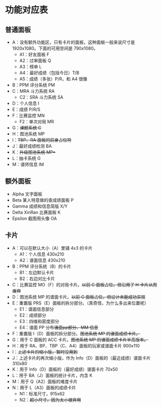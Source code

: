 # 功能对应表

## 普通面板

- A：没有额外功能区，只有卡片的面板，这种面板一般来说尺寸是 1920x1080。下面的可用空间是 790x1080。
  - A1：好友面板 F
  - A2：过审面板 Q
  - A3：榜单 L
  - A4：最好成绩（包括今日）T/B
  - A5：成绩（多张）P/R，和 A4 很像
- B：PPM 评分系统 PM
- C：MRA 斗力系统 RA
  - C2：SRA 斗力系统 SA
- D：个人信息 I
- E：成绩 P/R/S
- F：比赛监控 MN
  - F2：单次对局 MR
- G：~~课题系统 C~~
- H：图池系统 MP
- I：~~TBP、RA 面板的前身占位符~~
- J：最好成绩检测 BA
- K：~~升级图池系统 MP+~~
- L：抽卡系统 G
- M：谱师信息 IM

## 额外面板

- Alpha 文字面板
- Beta 某人特意做的查成绩面板 P
- Gamma 成绩和信息简版 X/Y
- Delta XinRan 比赛面板 K
- Epsilon 截图用头像 OA

## 卡片

- A：可以在默认大小（A）里铺 4x3 的卡片
  - A1：个人信息 430x210
  - A2：谱面信息 430x210
- B：PPM 评分系统（B）的卡片
  - B1：左边默认卡片
  - B2：右边对比卡片
- C：比赛监控 MO（F）的对局卡片。~~以前 C 面板占位，但沿用了 H 卡片从而废弃~~
- D：图池系统 MP 的谱面卡片。~~以前 G 面板占位，但设计未能成功实现~~
- E：重置版 PRS（E）面板的拆分部分。（真奇怪，为什么多出来位置呢）
  - E1：谱面信息部分
  - E2：成绩部分
  - E3：四维和密度部分
  - E4：谱面 PP 分布~~谱面pp部分、MM 信息~~
- F：重置版 I（D）面板的拆分部分。~~图池系统 MP 的谱面成绩卡片。~~
- G：用于 C 面板的 ACC 卡片。~~图池系统 MP 的谱面成绩卡片半高版本。~~
- H：用于 RA、BP、TBP（C、A4）面板的玩家或谱面卡片 900x110
- I：~~上述卡片的缩小版，暂时没用到~~
- J：上述卡片的再次缩小版，作为 Info（D）面板的（最近成绩）谱面卡片 310x80
- K：用于 Info（D）面板的（最好成绩）谱面卡片 70x50
- L：用于 BA（J）面板的统计卡片，内含 K
- M：用于 Q（A2）面板的难度卡片
- N：用于 L（A3）面板的成绩卡片
  - N1：标准尺寸，915x62
  - N2：~~超小尺寸，因为太小被弃用~~